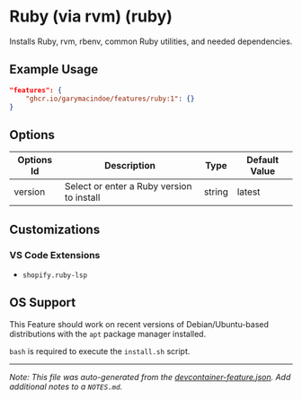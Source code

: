 
# Ruby (via rvm) (ruby)

Installs Ruby, rvm, rbenv, common Ruby utilities, and needed dependencies.

## Example Usage

```json
"features": {
    "ghcr.io/garymacindoe/features/ruby:1": {}
}
```

## Options

| Options Id | Description | Type | Default Value |
|-----|-----|-----|-----|
| version | Select or enter a Ruby version to install | string | latest |

## Customizations

### VS Code Extensions

- `shopify.ruby-lsp`



## OS Support

This Feature should work on recent versions of Debian/Ubuntu-based distributions with the `apt` package manager installed.

`bash` is required to execute the `install.sh` script.


---

_Note: This file was auto-generated from the [devcontainer-feature.json](https://github.com/garymacindoe/features/blob/main/src/ruby/devcontainer-feature.json).  Add additional notes to a `NOTES.md`._
